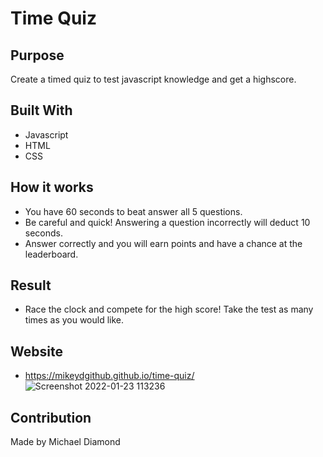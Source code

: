 # Time Quiz

## Purpose
Create a timed quiz to test javascript knowledge and get a highscore.

## Built With
* Javascript
* HTML
* CSS

## How it works
* You have 60 seconds to beat answer all 5 questions.
* Be careful and quick! Answering a question incorrectly will deduct 10 seconds.
* Answer correctly and you will earn points and have a chance at the leaderboard.

## Result
* Race the clock and compete for the high score! Take the test as many times as you would like.

## Website 
* https://mikeydgithub.github.io/time-quiz/
![Screenshot 2022-01-23 113236](https://user-images.githubusercontent.com/94988620/150688253-5e4a6f01-4ae0-4ba9-9169-3ccc3abc6060.png)


## Contribution
Made by Michael Diamond
